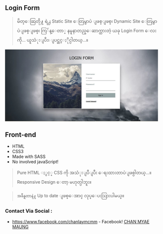 ## Login Form
> မိတ္ေဆြတို႔ ရဲ႕ Static Site ေတြမွာပဲ ျဖစ္ျဖစ္၊ Dynamic Site ေတြမွာပဲျဖစ္ျဖစ္၊
> ကြ်န္ေတာ္ နမူနာတည္ေဆာက္ထားတဲ့ ယခု Login Form ေလးကို...
> ယူသံုးျပီး၊ ျပင္ဆင္ႏိုင္ပါတယ္...။

![Screen Cast](/img/Login-Form.JPG)

## Front-end
- HTML
- CSS3
- Made with SASS
- No involved javaScript!
> Pure HTML ႏွင့္ CSS ကို အသံုးျပဳျပီး ေရးထားတာပဲျဖစ္ပါတယ္...။
> Responsive Design ေတာ့ မဟုတ္ပါဘူး။

> `အခ်ိန္ရတာနဲ႔` Up to date ျဖစ္ေအာင္ လုပ္ေပးသြားပါမယ္။

### Contact Via Social :
- https://www.facebook.com/chanlaymcmm - Facebook!
[CHAN MYAE MAUNG](https://www.chanmyaemaung.net/)
